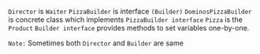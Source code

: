 `Director` is `Waiter`
`PizzaBuilder` is interface `(Builder)`
`DominosPizzaBuilder` is concrete class which implements `PizzaBuilder interface`
`Pizza` is the `Product`
`Builder interface` provides methods to set variables one-by-one.


`Note:`
    Sometimes both `Director` and `Builder` are same